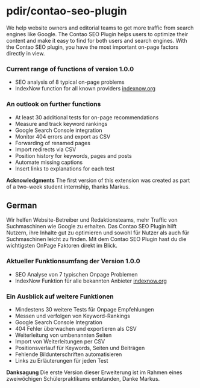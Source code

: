 
# pdir/contao-seo-plugin

We help website owners and editorial teams to get more traffic from search engines like Google. The Contao SEO Plugin
helps users to optimize their content and make it easy to find for both users and search engines. With the Contao SEO
plugin, you have the most important on-page factors directly in view.

### Current range of functions of version 1.0.0
- SEO analysis of 8 typical on-page problems
- IndexNow function for all known providers [indexnow.org](https://www.indexnow.org/faq)

### An outlook on further functions
- At least 30 additional tests for on-page recommendations
- Measure and track keyword rankings
- Google Search Console integration
- Monitor 404 errors and export as CSV
- Forwarding of renamed pages
- Import redirects via CSV
- Position history for keywords, pages and posts
- Automate missing captions
- Insert links to explanations for each test

**Acknowledgments**
The first version of this extension was created as part of a two-week student internship, thanks Markus.

## German

Wir helfen Website-Betreiber und Redaktionsteams, mehr Traffic von Suchmaschinen wie Google zu erhalten. Das Contao SEO
Plugin hilft Nutzern, ihre Inhalte gut zu optimieren und sowohl für Nutzer als auch für Suchmaschinen leicht zu finden.
Mit dem Contao SEO Plugin hast du die wichtigsten OnPage Faktoren direkt im Blick.

### Aktueller Funktionsumfang der Version 1.0.0
- SEO Analyse von 7 typischen Onpage Problemen
- IndexNow Funktion für alle bekannten Anbieter [indexnow.org](https://www.indexnow.org/de_de/faq)

### Ein Ausblick auf weitere Funktionen
- Mindestens 30 weitere Tests für Onpage Empfehlungen
- Messen und verfolgen von Keyword-Rankings
- Google Search Console Integration
- 404 Fehler überwachen und exportieren als CSV
- Weiterleitung von umbenannten Seiten
- Import von Weiterleitungen per CSV
- Positionsverlauf für Keywords, Seiten und Beiträgen
- Fehlende Bildunterschriften automatisieren
- Links zu Erläuterungen für jeden Test

**Danksagung**
Die erste Version dieser Erweiterung ist im Rahmen eines zweiwöchigen Schülerpraktikums entstanden, Danke Markus.
